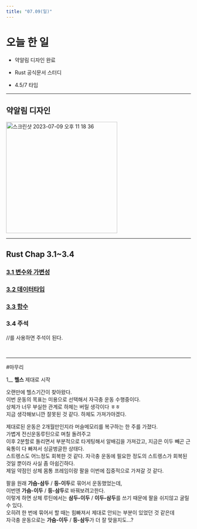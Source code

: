 ```yaml
---
title: "07.09(일)"
---
```


# 오늘 한 일
- 약알림 디자인 완료
- Rust 공식문서 스터디

- 4.5/7 타임

---

## 약알림 디자인
<img width="303" alt="스크린샷 2023-07-09 오후 11 18 36" src="https://github.com/Self-Driven-Development/TIL/assets/63008138/99d09346-6fce-431c-9830-b59cb0eae65d"/>

<br/>

---

## Rust Chap 3.1~3.4

### [3.1 변수와 가변성](https://github.com/Self-Driven-Development/Rustudy/blob/main/%EC%9D%B4%ED%95%99%EB%A6%BC/3.%20%ED%94%84%EB%A1%9C%EA%B7%B8%EB%9E%98%EB%B0%8D%20%EC%BB%A8%EC%85%89/3.1%20%EB%B3%80%EC%88%98%EC%99%80%20%EA%B0%80%EB%B3%80%EC%84%B1.md)


### [3.2 데이터타입](https://github.com/Self-Driven-Development/Rustudy/blob/main/%EC%9D%B4%ED%95%99%EB%A6%BC/3.%20%ED%94%84%EB%A1%9C%EA%B7%B8%EB%9E%98%EB%B0%8D%20%EC%BB%A8%EC%85%89/3.2%20%EB%8D%B0%EC%9D%B4%ED%84%B0%ED%83%80%EC%9E%85.md)


### [3.3 함수](https://github.com/Self-Driven-Development/Rustudy/blob/main/%EC%9D%B4%ED%95%99%EB%A6%BC/3.%20%ED%94%84%EB%A1%9C%EA%B7%B8%EB%9E%98%EB%B0%8D%20%EC%BB%A8%EC%85%89/3.3%20%ED%95%A8%EC%88%98.md)


### 3.4 주석
//를 사용하면 주석이 된다.

<br/>

---

#마무리

1__ **헬스** 제대로 시작

오랜만에 헬스기간이 찾아왔다.  
이번 운동의 목표는 미용으로 선택해서 자극충 운동 수행중이다.  
상체가 너무 부실한 관계로 하체는 버릴 생각이다 ㅎㅎ  
지금 생각해보니깐 잘못된 것 같다. 하체도 가져가야겠다.  

제대로된 운동은 2개월만인지라 머슬메모리를 복구하는 한 주를 가졌다.  
가볍게 전신운동루틴으로 며칠 돌려주고  
이후 2분할로 돌리면서 부분적으로 타게팅해서 알배김을 가져갔고, 지금은 이두 빼곤 근육통이 다 빠져서 싱글벙글한 상태다.  
스트렝스도 어느정도 회복한 것 같다. 자극충 운동에 필요한 정도의 스트렝스가 회복된 것일 뿐이라 사실 좀 아쉽긴하다.  
제일 약점인 상체 몸통 프레임이랑 팔을 이번에 집중적으로 가져갈 것 같다.

팔을 원래 **가슴-삼두** / **등-이두**로 묶어서 운동했었는데,  
이번엔 **가슴-이두** / **등-삼두**로 바꿔보려고한다.  
이렇게 하면 상체 루틴에서는 **삼두-이두** / **이두-삼두**를 쓰기 때문에 팔을 쉬지않고 굴릴 수 있다.  
오히려 한 번에 묶어서 할 때는 힘빠져서 제대로 안되는 부분이 있었던 것 같은데  
자극충 운동으로는 **가슴-이두** / **등-삼두**가 더 잘 맞을지도...?
